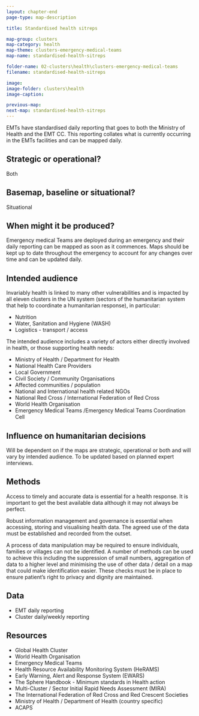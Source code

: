 ```yaml
---
layout: chapter-end
page-type: map-description

title: Standardised health sitreps

map-group: clusters
map-category: health
map-theme: clusters-emergency-medical-teams
map-name: standardised-health-sitreps

folder-name: 02-clusters\health\clusters-emergency-medical-teams
filename: standardised-health-sitreps

image: 
image-folder: clusters\health
image-caption: 

previous-map: 
next-map: standardised-health-sitreps
---
```


EMTs have standardised daily reporting that goes to both the Ministry of Health and the EMT CC. This reporting collates what is currently occurring in the EMTs facilities and can be mapped daily.

## Strategic or operational? 

Both

## Basemap, baseline or situational? 

Situational

## When might it be produced? 

Emergency medical Teams are deployed during an emergency and their daily reporting can be mapped as soon as it commences. Maps should be kept up to date throughout the emergency to account for any changes over time and can be updated daily.

## Intended audience 

Invariably health is linked to many other vulnerabilities and is impacted by all eleven clusters in the UN system \(sectors of the humanitarian system that help to coordinate a humanitarian response\), in particular:

* Nutrition
* Water, Sanitation and Hygiene \(WASH\)
* Logistics - transport / access

The intended audience includes a variety of actors either directly involved in health, or those supporting health needs:

* Ministry of Health / Department for Health
* National Health Care Providers
* Local Government
* Civil Society / Community Organisations
* Affected communities / population
* National and International health related NGOs
* National Red Cross / International Federation of Red Cross
* World Health Organisation
* Emergency Medical Teams /Emergency Medical Teams Coordination Cell

## Influence on humanitarian decisions 

Will be dependent on if the maps are strategic, operational or both and will vary by intended audience. To be updated based on planned expert interviews.

## Methods

Access to timely and accurate data is essential for a health response. It is important to get the best available data although it may not always be perfect.

Robust information management and governance is essential when accessing, storing and visualising health data. The agreed use of the data must be established and recorded from the outset.

A process of data manipulation may be required to ensure individuals, families or villages can not be identified. A number of methods can be used to achieve this including the suppression of small numbers, aggregation of data to a higher level and minimising the use of other data / detail on a map that could make identification easier. These checks must be in place to ensure patient’s right to privacy and dignity are maintained.

## Data

* EMT daily reporting
* Cluster daily/weekly reporting

## Resources

* Global Health Cluster
* World Health Organisation
* Emergency Medical Teams
* Health Resource Availability Monitoring System \(HeRAMS\)
* Early Warning, Alert and Response System \(EWARS\)
* The Sphere Handbook - Minimum standards in Health action
* Multi-Cluster / Sector Initial Rapid Needs Assessment \(MIRA\)
* The International Federation of Red Cross and Red Crescent Societies
* Ministry of Health / Department of Health \(country specific\)
* ACAPS

